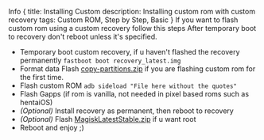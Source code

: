 Info {
title: Installing Custom
description: Installing custom rom with custom recovery
tags: Custom ROM, Step by Step, Basic
}
<note>If you want to flash custom rom using a custom recovery follow this steps<note>
<important>After temporary boot to recovery don't reboot unless it's specified.<important>
- Temporary boot custom recovery, if u haven't flashed the recovery permanently
```fastboot boot recovery_latest.img```
- Format data
<important>Flash [copy-partitions.zip](https://github.com/PrintHelloPeople/fogos_recovery/releases/download/Latest/copy-partitions-20220613-signed.zip) if you are flashing custom rom for the first time.<important>
- Flash custom ROM
```adb sideload "File here without the quotes"```
- Flash Gapps (if rom is vanilla, not needed in pixel based roms such as hentaiOS)
- *(Optional)* Install recovery as permanent, then reboot to recovery
- *(Optional)* Flash [MagiskLatestStable.zip](https://github.com/PrintHelloPeople/fogos_recovery/releases/download/Latest/MagiskLatestStable.zip) if u want root
- Reboot and enjoy ;)
